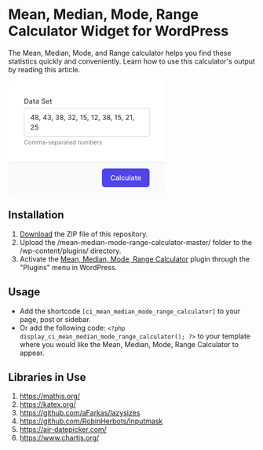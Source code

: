 # Mean, Median, Mode, Range Calculator Widget for WordPress

The Mean, Median, Mode, and Range calculator helps you find these statistics quickly and conveniently. Learn how to use this calculator's output by reading this article.

![Mean, Median, Mode, Range Calculator Input Form](/assets/images/screenshot-1.png "Mean, Median, Mode, Range Calculator Input Form")

## Installation

1. [Download](https://github.com/pub-calculator-io/mean-median-mode-range-calculator/archive/refs/heads/master.zip) the ZIP file of this repository.
2. Upload the /mean-median-mode-range-calculator-master/ folder to the /wp-content/plugins/ directory.
3. Activate the [Mean, Median, Mode, Range Calculator](https://www.calculator.io/mean-median-mode-range-calculator/ "Mean, Median, Mode, Range Calculator Homepage") plugin through the "Plugins" menu in WordPress.

## Usage
* Add the shortcode `[ci_mean_median_mode_range_calculator]` to your page, post or sidebar.
* Or add the following code: `<?php display_ci_mean_median_mode_range_calculator(); ?>` to your template where you would like the Mean, Median, Mode, Range Calculator to appear.

## Libraries in Use
1. https://mathjs.org/
2. https://katex.org/
3. https://github.com/aFarkas/lazysizes
4. https://github.com/RobinHerbots/Inputmask
5. https://air-datepicker.com/
6. https://www.chartjs.org/
